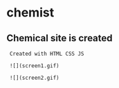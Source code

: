 # chemist

<h2> Chemical site is created </h2>

     Created with HTML CSS JS

     ![](screen1.gif)

     ![](screen2.gif)
     



